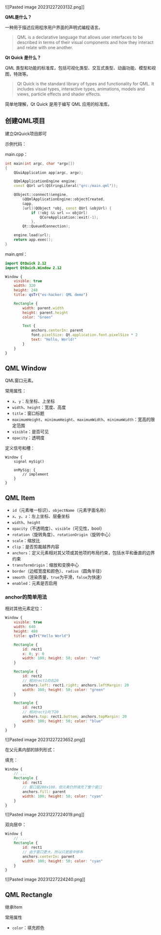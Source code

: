 
![[Pasted image 20231227203132.png]]

**QML是什么？**

一种用于描述应用程序用户界面的声明式编程语言。

> QML is a declarative language that allows user interfaces to be described in terms of their visual components and how they interact and relate with one another.

**Qt Quick 是什么？**

QML 类型和功能的标准库，包括可视化类型、交互式类型、动画功能、模型和视图，特效等。

> Qt Quick is the standard library of types and functionality for QML. It includes visual types, interactive types, animations, models and views, particle effects and shader effects.  

简单地理解，Qt Quick 是用于编写 QML 应用的标准库。

## 创建QML项目

建立QtQuick项目即可

示例代码：

main.cpp：
```cpp
int main(int argc, char *argv[])
{
    QGuiApplication app(argc, argv);

    QQmlApplicationEngine engine;
    const QUrl url(QStringLiteral("qrc:/main.qml"));

    QObject::connect(&engine,
        &QQmlApplicationEngine::objectCreated,
        &app, 
        [url](QObject *obj, const QUrl &objUrl) {
            if (!obj && url == objUrl)
                QCoreApplication::exit(-1);
            },
        Qt::QueuedConnection);

    engine.load(url);
    return app.exec();
}
```

main.qml：
```qml
import QtQuick 2.12
import QtQuick.Window 2.12

Window {
    visible: true
    width: 320
    height: 240
    title: qsTr("es-hacker: QML demo")

    Rectangle {
        width: parent.width
        height: parent.height
        color: "Green"

        Text {
            anchors.centerIn: parent
            font.pixelSize: Qt.application.font.pixelSize * 2
            text: "Hello, World!"
        }
    }
}
```

## QML Window

QML窗口元素。

常用属性：
- `x`、`y`：左坐标、上坐标
- `width`、`height`：宽度、高度
- `title`：窗口标题
- `maximumHeight`、`minimumHeight`、`maximumWidth`、`minimumWidth`：宽高的限定范围
- `visible`：是否可见
- `opacity`：透明度

定义信号和槽：
```
Window {
	signal mySig()

	onMySig: {
		// implement
	}
}
```

## QML Item

- `id`（元素唯一标识）、`objectName`（元素字面名称）
- `x`、`y`、`z`：左上坐标、层叠坐标
- `width`、`height`
- `opacity`（不透明度）、`visible`（可见性，bool）
- `rotation`（旋转角度）、`rotationOrigin`（旋转中心）
- `scale`：缩放比
- `clip`：是否剪裁越界内容
- `anchors`：定义元素相对其父项或其他项的布局约束，包括水平和垂直的边界约束
- `transformOrigin`：缩放和变换中心
- `border`（边框宽度和颜色）、`radius`（圆角半径）
- `smooth`（渲染质量，`true`为平滑，`false`为快速）
- `enabled`：元素是否启用

### anchor的简单用法

相对其他元素定位：
```qml
Window {
    visible: true
    width: 640
    height: 480
    title: qsTr("Hello World")

    Rectangle {
        id: rect1
        x: 0; y: 0
        width: 100; height: 50; color: "red"
    }

    Rectangle {
        id: rect2
        // 相对rect1向右20
        anchors.left: rect1.right; anchors.leftMargin: 20
        width: 100; height: 50; color: "green"
    }

    Rectangle {
        id: rect3
        // 相对rect1向下20
        anchors.top: rect1.bottom; anchors.topMargin: 20
        width: 100; height: 50; color: "blue"
    }
}
```

![[Pasted image 20231227223652.png]]

在父元素内部的排列形式：

填充：
```qml
Window {
	// ...
    Rectangle {
        id: rect1
        // 窗口是200x100，但元素仍然填充了整个窗口
        anchors.fill: parent
        width: 100; height: 50; color: "cyan"
    }
}
```
![[Pasted image 20231227224019.png]]

双向居中：
```qml
Window {
	// ...
    Rectangle {
        id: rect1
        // 由于窗口更大，所以只是居中排布
        anchors.centerIn: parent
        width: 100; height: 50; color: "cyan"
    }
}
```
![[Pasted image 20231227224240.png]]



## QML Rectangle

继承Item

常用属性
- `color`：填充颜色